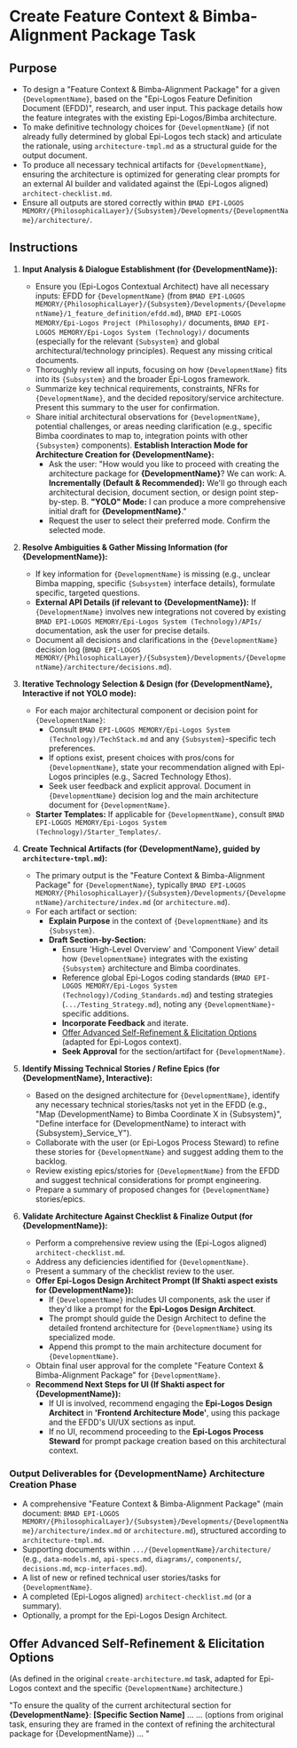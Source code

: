 # Create Feature Context & Bimba-Alignment Package Task

## Purpose

- To design a "Feature Context & Bimba-Alignment Package" for a given `{DevelopmentName}`, based on the "Epi-Logos Feature Definition Document (EFDD)", research, and user input. This package details how the feature integrates with the existing Epi-Logos/Bimba architecture.
- To make definitive technology choices for `{DevelopmentName}` (if not already fully determined by global Epi-Logos tech stack) and articulate the rationale, using `architecture-tmpl.md` as a structural guide for the output document.
- To produce all necessary technical artifacts for `{DevelopmentName}`, ensuring the architecture is optimized for generating clear prompts for an external AI builder and validated against the (Epi-Logos aligned) `architect-checklist.md`.
- Ensure all outputs are stored correctly within `BMAD EPI-LOGOS MEMORY/{PhilosophicalLayer}/{Subsystem}/Developments/{DevelopmentName}/architecture/`.

## Instructions

1.  **Input Analysis & Dialogue Establishment (for {DevelopmentName}):**

    - Ensure you (Epi-Logos Contextual Architect) have all necessary inputs: EFDD for `{DevelopmentName}` (from `BMAD EPI-LOGOS MEMORY/{PhilosophicalLayer}/{Subsystem}/Developments/{DevelopmentName}/1_feature_definition/efdd.md`), `BMAD EPI-LOGOS MEMORY/Epi-Logos Project (Philosophy)/` documents, `BMAD EPI-LOGOS MEMORY/Epi-Logos System (Technology)/` documents (especially for the relevant `{Subsystem}` and global architectural/technology principles). Request any missing critical documents.
    - Thoroughly review all inputs, focusing on how `{DevelopmentName}` fits into its `{Subsystem}` and the broader Epi-Logos framework.
    - Summarize key technical requirements, constraints, NFRs for `{DevelopmentName}`, and the decided repository/service architecture. Present this summary to the user for confirmation.
    - Share initial architectural observations for `{DevelopmentName}`, potential challenges, or areas needing clarification (e.g., specific Bimba coordinates to map to, integration points with other `{Subsystem}` components).
      **Establish Interaction Mode for Architecture Creation for {DevelopmentName}:**
      - Ask the user: "How would you like to proceed with creating the architecture package for **{DevelopmentName}**? We can work:
        A. **Incrementally (Default & Recommended):** We'll go through each architectural decision, document section, or design point step-by-step.
        B. **"YOLO" Mode:** I can produce a more comprehensive initial draft for **{DevelopmentName}**."
      - Request the user to select their preferred mode. Confirm the selected mode.

2.  **Resolve Ambiguities & Gather Missing Information (for {DevelopmentName}):**

    - If key information for `{DevelopmentName}` is missing (e.g., unclear Bimba mapping, specific `{Subsystem}` interface details), formulate specific, targeted questions.
    - **External API Details (if relevant to {DevelopmentName}):** If `{DevelopmentName}` involves new integrations not covered by existing `BMAD EPI-LOGOS MEMORY/Epi-Logos System (Technology)/APIs/` documentation, ask the user for precise details.
    - Document all decisions and clarifications in the `{DevelopmentName}` decision log (`BMAD EPI-LOGOS MEMORY/{PhilosophicalLayer}/{Subsystem}/Developments/{DevelopmentName}/architecture/decisions.md`).

3.  **Iterative Technology Selection & Design (for {DevelopmentName}, Interactive if not YOLO mode):**

    - For each major architectural component or decision point for `{DevelopmentName}`:
      - Consult `BMAD EPI-LOGOS MEMORY/Epi-Logos System (Technology)/TechStack.md` and any `{Subsystem}`-specific tech preferences.
      - If options exist, present choices with pros/cons for `{DevelopmentName}`, state your recommendation aligned with Epi-Logos principles (e.g., Sacred Technology Ethos).
      - Seek user feedback and explicit approval. Document in `{DevelopmentName}` decision log and the main architecture document for `{DevelopmentName}`.
    - **Starter Templates:** If applicable for `{DevelopmentName}`, consult `BMAD EPI-LOGOS MEMORY/Epi-Logos System (Technology)/Starter_Templates/`.

4.  **Create Technical Artifacts (for {DevelopmentName}, guided by `architecture-tmpl.md`):**

    - The primary output is the "Feature Context & Bimba-Alignment Package" for `{DevelopmentName}`, typically `BMAD EPI-LOGOS MEMORY/{PhilosophicalLayer}/{Subsystem}/Developments/{DevelopmentName}/architecture/index.md` (or `architecture.md`).
    - For each artifact or section:
      - **Explain Purpose** in the context of `{DevelopmentName}` and its `{Subsystem}`.
      - **Draft Section-by-Section:**
        - Ensure 'High-Level Overview' and 'Component View' detail how `{DevelopmentName}` integrates with the existing `{Subsystem}` architecture and Bimba coordinates.
        - Reference global Epi-Logos coding standards (`BMAD EPI-LOGOS MEMORY/Epi-Logos System (Technology)/Coding_Standards.md`) and testing strategies (`.../Testing_Strategy.md`), noting any `{DevelopmentName}`-specific additions.
        - **Incorporate Feedback** and iterate.
        - [Offer Advanced Self-Refinement & Elicitation Options](#offer-advanced-self-refinement--elicitation-options) (adapted for Epi-Logos context).
        - **Seek Approval** for the section/artifact for `{DevelopmentName}`.

5.  **Identify Missing Technical Stories / Refine Epics (for {DevelopmentName}, Interactive):**

    - Based on the designed architecture for `{DevelopmentName}`, identify any necessary technical stories/tasks not yet in the EFDD (e.g., "Map {DevelopmentName} to Bimba Coordinate X in {Subsystem}", "Define interface for {DevelopmentName} to interact with {Subsystem}_Service_Y").
    - Collaborate with the user (or Epi-Logos Process Steward) to refine these stories for `{DevelopmentName}` and suggest adding them to the backlog.
    - Review existing epics/stories for `{DevelopmentName}` from the EFDD and suggest technical considerations for prompt engineering.
    - Prepare a summary of proposed changes for `{DevelopmentName}` stories/epics.

6.  **Validate Architecture Against Checklist & Finalize Output (for {DevelopmentName}):**
    - Perform a comprehensive review using the (Epi-Logos aligned) `architect-checklist.md`.
    - Address any deficiencies identified for `{DevelopmentName}`.
    - Present a summary of the checklist review to the user.
    - **Offer Epi-Logos Design Architect Prompt (If Shakti aspect exists for {DevelopmentName}):**
      - If `{DevelopmentName}` includes UI components, ask the user if they'd like a prompt for the **Epi-Logos Design Architect**.
      - The prompt should guide the Design Architect to define the detailed frontend architecture for `{DevelopmentName}` using its specialized mode.
      - Append this prompt to the main architecture document for `{DevelopmentName}`.
    - Obtain final user approval for the complete "Feature Context & Bimba-Alignment Package" for `{DevelopmentName}`.
    - **Recommend Next Steps for UI (If Shakti aspect for {DevelopmentName}):**
      - If UI is involved, recommend engaging the **Epi-Logos Design Architect** in **'Frontend Architecture Mode'**, using this package and the EFDD's UI/UX sections as input.
      - If no UI, recommend proceeding to the **Epi-Logos Process Steward** for prompt package creation based on this architectural context.

### Output Deliverables for {DevelopmentName} Architecture Creation Phase

- A comprehensive "Feature Context & Bimba-Alignment Package" (main document: `BMAD EPI-LOGOS MEMORY/{PhilosophicalLayer}/{Subsystem}/Developments/{DevelopmentName}/architecture/index.md` or `architecture.md`), structured according to `architecture-tmpl.md`.
- Supporting documents within `.../{DevelopmentName}/architecture/` (e.g., `data-models.md`, `api-specs.md`, `diagrams/`, `components/`, `decisions.md`, `mcp-interfaces.md`).
- A list of new or refined technical user stories/tasks for `{DevelopmentName}`.
- A completed (Epi-Logos aligned) `architect-checklist.md` (or a summary).
- Optionally, a prompt for the Epi-Logos Design Architect.

## Offer Advanced Self-Refinement & Elicitation Options
(As defined in the original `create-architecture.md` task, adapted for Epi-Logos context and the specific `{DevelopmentName}` architecture.)

"To ensure the quality of the current architectural section for **{DevelopmentName}**: **[Specific Section Name]** ...
... (options from original task, ensuring they are framed in the context of refining the architectural package for {DevelopmentName}) ...
"
